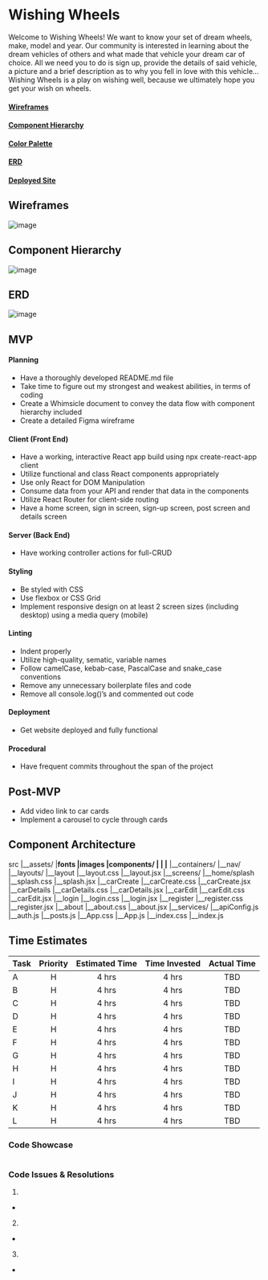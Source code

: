 # Wishing Wheels

Welcome to Wishing Wheels! We want to know your set of dream wheels, make, model and year. Our community is interested in learning about the dream vehicles of others and what made that vehicle your dream car of choice. All we need you to do is sign up, provide the details of said vehicle, a picture and a brief description as to why you fell in love with this vehicle…Wishing Wheels is a play on wishing well, because we ultimately hope you get your wish on wheels.

#### [Wireframes](https://www.figma.com/file/oP7kIxXNlYHs8jFdCoppnU/Wishing-Wheels?node-id=0%3A1)

#### [Component Hierarchy](https://whimsical.com/8ztSTDjWxUFti5bXD6qskE)

#### [Color Palette](https://coolors.co/ceb992-73937e-585563-5b2e48-471323)

#### [ERD](https://drive.google.com/file/d/120-SVePuaCrqTo8xzdNFP_ZsoJ2n0kkk/view?usp=sharing)

#### [Deployed Site]()

## Wireframes

![image](https://i.imgur.com/RXJe4xe.jpg)

## Component Hierarchy

![image](https://i.imgur.com/DDBdcRj.jpg)

## ERD

![image]()

## MVP
#### Planning 
*	Have a thoroughly developed README.md file
*	Take time to figure out my strongest and weakest abilities, in terms of coding
*	Create a Whimsicle document to convey the data flow with component hierarchy included
*	Create a detailed Figma wireframe

#### Client (Front End)
*	Have a working, interactive React app build using npx create-react-app client
*	Utilize functional and class React components appropriately
*	Use only React for DOM Manipulation
*	Consume data from your API and render that data in the components
*	Utilize React Router for client-side routing
*	Have a home screen, sign in screen, sign-up screen, post screen and details screen

#### Server (Back End)
* Have working controller actions for full-CRUD

#### Styling
*	Be styled with CSS
*	Use flexbox or CSS Grid
*	Implement responsive design on at least 2 screen sizes (including desktop) using a media query (mobile)

#### Linting
*	Indent properly
*	Utilize high-quality, sematic, variable names
*	Follow camelCase, kebab-case, PascalCase and snake_case conventions
*	Remove any unnecessary boilerplate files and code
*	Remove all console.log()’s and commented out code

#### Deployment
*	Get website deployed and fully functional

#### Procedural
*	Have frequent commits throughout the span of the project


## Post-MVP
* Add video link to car cards
* Implement a carousel to cycle through cards

## Component Architecture
src
|__assets/
    |__fonts
    |__images
|__components/
  |__
    |__
    |__
|__containers/
    |__nav/
|__layouts/
  |__layout
    |__layout.css
    |__layout.jsx
|__screens/
    |__home/splash
      |__splash.css
      |__splash.jsx
    |__carCreate
      |__carCreate.css
      |__carCreate.jsx
    |__carDetails
      |__carDetails.css
      |__carDetails.jsx
    |__carEdit
      |__carEdit.css
      |__carEdit.jsx
    |__login
      |__login.css
      |__login.jsx
    |__register
      |__register.css
      |__register.jsx
    |__about
      |__about.css
      |__about.jsx
|__services/
    |__apiConfig.js
    |__auth.js
    |__posts.js
|__App.css
|__App.js
|__index.css
|__index.js


## Time Estimates

| Task        | Priority | Estimated Time | Time Invested | Actual Time |
| ----------- | :------: | :------------: | :-----------: | :---------: |
| A | H | 4 hrs | 4 hrs | TBD |
| B | H | 4 hrs | 4 hrs | TBD |
| C | H | 4 hrs | 4 hrs | TBD |
| D | H | 4 hrs | 4 hrs | TBD |
| E | H | 4 hrs | 4 hrs | TBD |
| F | H | 4 hrs | 4 hrs | TBD |
| G | H | 4 hrs | 4 hrs | TBD |
| H | H | 4 hrs | 4 hrs | TBD |
| I | H | 4 hrs | 4 hrs | TBD |
| J | H | 4 hrs | 4 hrs | TBD |
| K | H | 4 hrs | 4 hrs | TBD |
| L | H | 4 hrs | 4 hrs | TBD |

### Code Showcase
```

```

### Code Issues & Resolutions
1. 
* 
2. 
* 
3. 
* 

